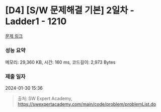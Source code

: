# [D4] [S/W 문제해결 기본] 2일차 - Ladder1 - 1210 

[문제 링크](https://swexpertacademy.com/main/code/problem/problemDetail.do?contestProbId=AV14ABYKADACFAYh) 

### 성능 요약

메모리: 29,360 KB, 시간: 160 ms, 코드길이: 2,973 Bytes

### 제출 일자

2024-01-30 15:36



> 출처: SW Expert Academy, https://swexpertacademy.com/main/code/problem/problemList.do